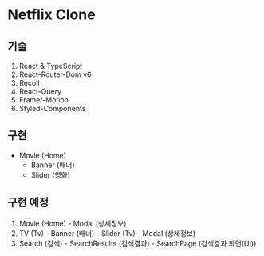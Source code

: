 # Netflix Clone

## 기술
  1. React & TypeScript
  2. React-Router-Dom v6
  3. Recoil 
  4. React-Query
  5. Framer-Motion
  6. Styled-Components
  
  
## 구현 
  - Movie (Home)
    - Banner (배너)
    - Slider (영화)
    
## 구현 예정
  1. Movie (Home)
    - Modal (상세정보)
  2. TV (Tv)
    - Banner (배너)
    - Slider (Tv)
    - Modal (상세정보)
  3. Search (검색)
    - SearchResults (검색결과)
    - SearchPage (검색결과 화면(UI))
    
